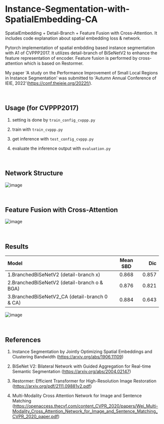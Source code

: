 # Instance-Segmentation-with-SpatialEmbedding-CA

SpatialEmbedding + Detail-Branch + Feature Fusion with Cross-Attention. It includes code explanation about spatial embedding loss & network.

Pytorch implementation of spatial embdding based instance segmentation with A1 of CVPPP2017. It utilizes detail-branch of BiSeNetV2 to enhance the feature representation of encoder. Feature fusion is performed by cross-attention which is based on Restormer.

My paper 'A study on the Performance Improvement of Small Local Regions in Instance Segmentation' was submitted to 'Autumn Annual Conference of IEIE, 2022'(https://conf.theieie.org/2022f/).

<br/>

## Usage (for CVPPP2017)

1. setting is done by `train_config_cvppp.py`

2. train with `train_cvppp.py`

3. get inference with `test_config_cvppp.py` 

4. evaluate the inference output with `evaluation.py`

<br/>

## Network Structure

![image](https://user-images.githubusercontent.com/44194558/197445082-d25771b4-e4e7-49a9-bef3-8f81e6f8c524.png)

<br/>

## Feature Fusion with Cross-Attention

![image](https://user-images.githubusercontent.com/44194558/197445229-ca8d0c57-8ca2-42d3-af04-1e9ab0f807dc.png)

<br/>

## Results

| Model | Mean SBD | Dic | 
| :----------- | :------------: | ------------: | 
|1.BranchedBiSeNetV2 (detail-branch x) | 0.868 | 0.857 |  
|2.BranchedBiSeNetV2 (detail-branch o & BGA) | 0.876 | 0.821 |
|3.BranchedBiSeNetV2_CA (detail-branch 0 & CA) | 0.884 | 0.643 |  

![image](https://user-images.githubusercontent.com/44194558/197446790-c94bbf6c-03fe-416c-8bd1-a520c354dd56.png)

<br/>


## References

1. Instance Segmentation by Jointly Optimizing Spatial Embeddings and Clustering Bandwidth (https://arxiv.org/abs/1906.11109)

2. BiSeNet V2: Bilateral Network with Guided Aggregation for Real-time Semantic Segmentation (https://arxiv.org/abs/2004.02147)

3. Restormer: Efficient Transformer for High-Resolution Image Restoration (https://arxiv.org/pdf/2111.09881v2.pdf)

4. Multi-Modality Cross Attention Network for Image and Sentence Matching (https://openaccess.thecvf.com/content_CVPR_2020/papers/Wei_Multi-Modality_Cross_Attention_Network_for_Image_and_Sentence_Matching_CVPR_2020_paper.pdf)
